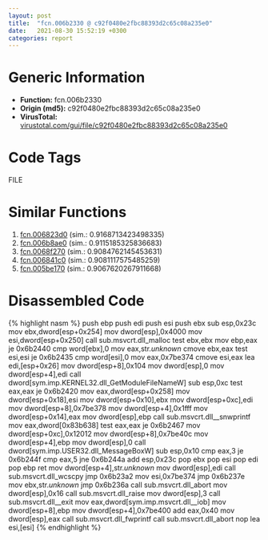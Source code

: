 ```yaml
---
layout: post
title:  "fcn.006b2330 @ c92f0480e2fbc88393d2c65c08a235e0"
date:   2021-08-30 15:52:19 +0300
categories: report
---
```


# Generic Information
- **Function:** fcn.006b2330
- **Origin (md5):** c92f0480e2fbc88393d2c65c08a235e0
- **VirusTotal:** [virustotal.com/gui/file/c92f0480e2fbc88393d2c65c08a235e0][virustotal_ref]

# Code Tags
<span class="tag" id="FILE">FILE</span>


# Similar Functions

1. [fcn.006823d0][similar_1_ref] (sim.: 0.9168713423498335)
2. [fcn.006b8ae0][similar_2_ref] (sim.: 0.9115185325836683)
3. [fcn.0068f270][similar_3_ref] (sim.: 0.9084762145453631)
4. [fcn.006841c0][similar_4_ref] (sim.: 0.9081117575485259)
5. [fcn.005be170][similar_5_ref] (sim.: 0.9067620267911668)


# Disassembled Code

{% highlight nasm %}
push ebp
push edi
push esi
push ebx
sub esp,0x23c
mov ebx,dword[esp+0x254]
mov dword[esp],0x4000
mov esi,dword[esp+0x250]
call sub.msvcrt.dll_malloc
test ebx,ebx
mov ebp,eax
je 0x6b2440
cmp word[ebx],0
mov eax,str._unknown_
cmove ebx,eax
test esi,esi
je 0x6b2435
cmp word[esi],0
mov eax,0x7be374
cmove esi,eax
lea edi,[esp+0x26]
mov dword[esp+8],0x104
mov dword[esp],0
mov dword[esp+4],edi
call dword[sym.imp.KERNEL32.dll_GetModuleFileNameW]
sub esp,0xc
test eax,eax
je 0x6b2420
mov eax,dword[esp+0x258]
mov dword[esp+0x18],esi
mov dword[esp+0x10],ebx
mov dword[esp+0xc],edi
mov dword[esp+8],0x7be378
mov dword[esp+4],0x1fff
mov dword[esp+0x14],eax
mov dword[esp],ebp
call sub.msvcrt.dll__snwprintf
mov eax,dword[0x83b638]
test eax,eax
je 0x6b2467
mov dword[esp+0xc],0x12012
mov dword[esp+8],0x7be40c
mov dword[esp+4],ebp
mov dword[esp],0
call dword[sym.imp.USER32.dll_MessageBoxW]
sub esp,0x10
cmp eax,3
je 0x6b244f
cmp eax,5
jne 0x6b244a
add esp,0x23c
pop ebx
pop esi
pop edi
pop ebp
ret 
mov dword[esp+4],str._unknown_
mov dword[esp],edi
call sub.msvcrt.dll_wcscpy
jmp 0x6b23a2
mov esi,0x7be374
jmp 0x6b237e
mov ebx,str._unknown_
jmp 0x6b236a
call sub.msvcrt.dll_abort
mov dword[esp],0x16
call sub.msvcrt.dll_raise
mov dword[esp],3
call sub.msvcrt.dll__exit
mov eax,dword[sym.imp.msvcrt.dll__iob]
mov dword[esp+8],ebp
mov dword[esp+4],0x7be400
add eax,0x40
mov dword[esp],eax
call sub.msvcrt.dll_fwprintf
call sub.msvcrt.dll_abort
nop 
lea esi,[esi]
{% endhighlight %}


[similar_1_ref]: /report/fcn.006823d0@c92f0480e2fbc88393d2c65c08a235e0
[similar_2_ref]: /report/fcn.006b8ae0@c92f0480e2fbc88393d2c65c08a235e0
[similar_3_ref]: /report/fcn.0068f270@c92f0480e2fbc88393d2c65c08a235e0
[similar_4_ref]: /report/fcn.006841c0@c92f0480e2fbc88393d2c65c08a235e0
[similar_5_ref]: /report/fcn.005be170@c92f0480e2fbc88393d2c65c08a235e0
[virustotal_ref]: https://www.virustotal.com/gui/file/c92f0480e2fbc88393d2c65c08a235e0